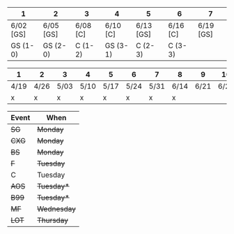 
| 1 | 2 | 3 | 4 | 5 | 6 | 7 |
|---|---|---|---|---|---|---|
| 6/02 [GS] | 6/05 [GS] | 6/08 [C] | 6/10 [C] | 6/13 [GS] | 6/16 [C] | 6/19 [GS] | 
| GS (1-0) | GS (2-0) | C (1-2) | GS (3-1) | C (2-3) | C (3-3) | |

| 1 | 2 | 3 | 4 | 5 | 6 | 7 | 8 | 9 | 10 | 11 | 12 | 13 |
|---|---|---|---|---|---|---|---|---|---|---|---|---|
| 4/19 | 4/26 | 5/03 | 5/10 | 5/17 | 5/24 | 5/31 | 6/14 | 6/21 | 6/28 | 7/05 | 7/12 | 7/19 |
| x | x | x | x | x | x | x | x |  |  |  |  |  |

| Event | When      |
|-------|-----------|
| ~~SG~~ | ~~Monday~~ | 
| ~~CXG~~ | ~~Monday~~ | 
| ~~BS~~ | ~~Monday~~ | 
| ~~F~~ | ~~Tuesday~~ | 
| C     | Tuesday | 
| ~~AOS~~ | ~~Tuesday*~~ | 
| ~~B99~~ | ~~Tuesday*~~ | 
| ~~MF~~ | ~~Wednesday~~ | 
| ~~LOT~~ | ~~Thursday~~ | 
